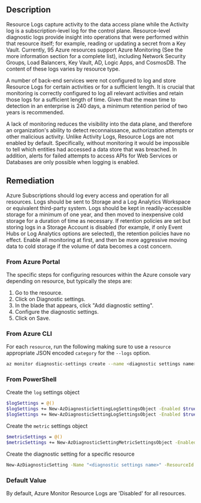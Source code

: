 ## Description

Resource Logs capture activity to the data access plane while the Activity log is a subscription-level log for the control plane. Resource-level diagnostic logs provide insight into operations that were performed within that resource itself; for example, reading or updating a secret from a Key Vault. Currently, 95 Azure resources support Azure Monitoring (See the more information section for a complete list), including Network Security Groups, Load Balancers, Key Vault, AD, Logic Apps, and CosmosDB. The content of these logs varies by resource type.

A number of back-end services were not configured to log and store Resource Logs for certain activities or for a sufficient length. It is crucial that monitoring is correctly configured to log all relevant activities and retain those logs for a sufficient length of time. Given that the mean time to detection in an enterprise is 240 days, a minimum retention period of two years is recommended.

A lack of monitoring reduces the visibility into the data plane, and therefore an organization's ability to detect reconnaissance, authorization attempts or other malicious activity. Unlike Activity Logs, Resource Logs are not enabled by default. Specifically, without monitoring it would be impossible to tell which entities had accessed a data store that was breached. In addition, alerts for failed attempts to access APIs for Web Services or Databases are only possible when logging is enabled.

## Remediation

Azure Subscriptions should log every access and operation for all resources.
Logs should be sent to Storage and a Log Analytics Workspace or equivalent third-party system. Logs should be kept in readily-accessible storage for a minimum of one year, and then moved to inexpensive cold storage for a duration of time as necessary. If retention policies are set but storing logs in a Storage Account is disabled (for example, if only Event Hubs or Log Analytics options are selected), the retention policies have no effect. Enable all monitoring at first, and then be more aggressive moving data to cold storage if the volume of data becomes a cost concern.

### From Azure Portal

The specific steps for configuring resources within the Azure console vary depending on resource, but typically the steps are:

1. Go to the resource.
2. Click on Diagnostic settings.
3. In the blade that appears, click "Add diagnostic setting".
4. Configure the diagnostic settings.
5. Click on Save.

### From Azure CLI

For each `resource`, run the following making sure to use a `resource` appropriate JSON encoded `category` for the `--logs` option.

```bash
az monitor diagnostic-settings create --name <diagnostic settings name> --resource <resource ID> --logs "[{category:<resource specific category>,enabled:true,rentention-policy:{enabled:true,days:180}}]" --metrics "[{category:AllMetrics,enabled:true,retention-policy:{enabled:true,days:180}}]" <[--event-hub <event hub ID> --event-hub-rule <event hub auth rule ID> | --storage-account <storage account ID> |--workspace <log analytics workspace ID> | --marketplace-partner-id <full resource ID of third-party solution>]>
```

### From PowerShell

Create the `log` settings object

```bash
$logSettings = @()
$logSettings += New-AzDiagnosticSettingLogSettingsObject -Enabled $true -RetentionPolicyDay 180 -RetentionPolicyEnabled $true -Category <resource specific category>
$logSettings += New-AzDiagnosticSettingLogSettingsObject -Enabled $true -RetentionPolicyDay 180 -RetentionPolicyEnabled $true -Category <resource specific category number 2>
```

Create the `metric` settings object

```bash
$metricSettings = @()
$metricSettings += New-AzDiagnosticSettingMetricSettingsObject -Enabled $true -RetentionPolicyDay 180 -RetentionPolicyEnabled $true -Category AllMetrics
```

Create the diagnostic setting for a specific resource

```bash
New-AzDiagnosticSetting -Name "<diagnostic settings name>" -ResourceId <resource ID> -Log $logSettings -Metric $metricSettings
```

### Default Value

By default, Azure Monitor Resource Logs are 'Disabled' for all resources.
